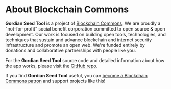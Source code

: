 # About Blockchain Commons

**Gordian Seed Tool** is a project of [Blockchain Commons](https://www.blockchaincommons.com/). We are proudly a "not-for-profit" social benefit corporation committed to open source & open development. Our work is focused on building open tools, technologies, and techniques that sustain and advance blockchain and internet security infrastructure and promote an open web. We're funded entirely by donations and collaborative partnerships with people like you.

For the **Gordian Seed Tool** source code and detailed information about how the app works, please visit the [GitHub repo](https://github.com/BlockchainCommons/iOS-GordianSeedTool).

If you find **Gordian Seed Tool** useful, you can [become a Blockchain Commons patron](https://www.blockchaincommons.com/sponsors.html) and support projects like this!
